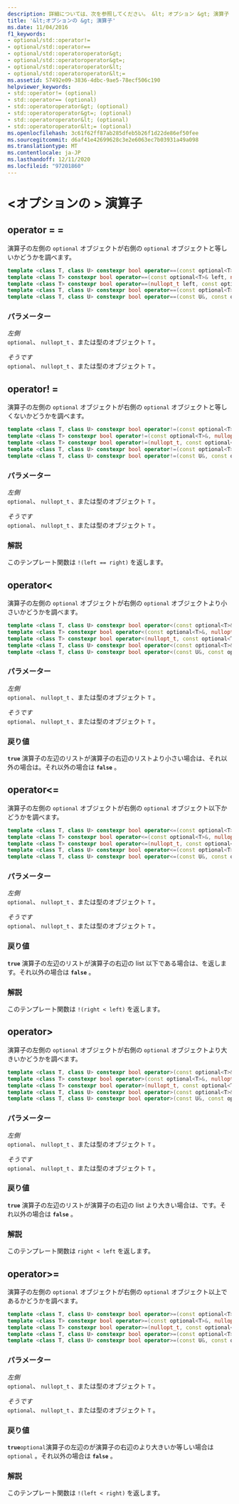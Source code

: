 ```yaml
---
description: 詳細については、次を参照してください。 &lt; オプション &gt; 演算子
title: '&lt;オプションの &gt; 演算子'
ms.date: 11/04/2016
f1_keywords:
- optional/std::operator!=
- optional/std::operator==
- optional/std::operatoroperator&gt;
- optional/std::operatoroperator&gt=;
- optional/std::operatoroperator&lt;
- optional/std::operatoroperator&lt;=
ms.assetid: 57492e09-3836-4dbc-9ae5-78ecf506c190
helpviewer_keywords:
- std::operator!= (optional)
- std::operator== (optional)
- std::operatoroperator&gt; (optional)
- std::operatoroperator&gt=; (optional)
- std::operatoroperator&lt; (optional)
- std::operatoroperator&lt;= (optional)
ms.openlocfilehash: 3c61f62ff87ab285dfeb5b26f1d22de86ef50fee
ms.sourcegitcommit: d6af41e42699628c3e2e6063ec7b03931a49a098
ms.translationtype: MT
ms.contentlocale: ja-JP
ms.lasthandoff: 12/11/2020
ms.locfileid: "97201860"
---
```

# <a name="ltoptionalgt-operators"></a>&lt;オプションの &gt; 演算子

## <a name="operator"></a><a name="op_eq_eq"></a> operator = =

演算子の左側の `optional` オブジェクトが右側の `optional` オブジェクトと等しいかどうかを調べます。

```cpp
template <class T, class U> constexpr bool operator==(const optional<T>& left, const optional<U>& right);
template <class T> constexpr bool operator==(const optional<T>& left, nullopt_t right) noexcept;
template <class T> constexpr bool operator==(nullopt_t left, const optional<T>& right) noexcept;
template <class T, class U> constexpr bool operator==(const optional<T>&, const U&);
template <class T, class U> constexpr bool operator==(const U&, const optional<T>&);
```

### <a name="parameters"></a>パラメーター

*左側*\
`optional`、 `nullopt_t` 、または型のオブジェクト `T` 。

*そうです*\
`optional`、 `nullopt_t` 、または型のオブジェクト `T` 。

## <a name="operator"></a><a name="op_neq"></a> operator! =

演算子の左側の `optional` オブジェクトが右側の `optional` オブジェクトと等しくないかどうかを調べます。

```cpp
template <class T, class U> constexpr bool operator!=(const optional<T>&, const optional<U>&);
template <class T> constexpr bool operator!=(const optional<T>&, nullopt_t) noexcept;
template <class T> constexpr bool operator!=(nullopt_t, const optional<T>&) noexcept;
template <class T, class U> constexpr bool operator!=(const optional<T>&, const U&);
template <class T, class U> constexpr bool operator!=(const U&, const optional<T>&);
```

### <a name="parameters"></a>パラメーター

*左側*\
`optional`、 `nullopt_t` 、または型のオブジェクト `T` 。

*そうです*\
`optional`、 `nullopt_t` 、または型のオブジェクト `T` 。

### <a name="remarks"></a>解説

このテンプレート関数は `!(left == right)` を返します。

## <a name="operatorlt"></a><a name="op_lt"></a> operator&lt;

演算子の左側の `optional` オブジェクトが右側の `optional` オブジェクトより小さいかどうかを調べます。

```cpp
template <class T, class U> constexpr bool operator<(const optional<T>&, const optional<U>&);
template <class T> constexpr bool operator<(const optional<T>&, nullopt_t) noexcept;
template <class T> constexpr bool operator<(nullopt_t, const optional<T>&) noexcept;
template <class T, class U> constexpr bool operator<(const optional<T>&, const U&);
template <class T, class U> constexpr bool operator<(const U&, const optional<T>&);
```

### <a name="parameters"></a>パラメーター

*左側*\
`optional`、 `nullopt_t` 、または型のオブジェクト `T` 。

*そうです*\
`optional`、 `nullopt_t` 、または型のオブジェクト `T` 。

### <a name="return-value"></a>戻り値

**`true`** 演算子の左辺のリストが演算子の右辺のリストより小さい場合は、それ以外の場合は。それ以外の場合は **`false`** 。

## <a name="operatorlt"></a><a name="op_lt_eq"></a> operator&lt;=

演算子の左側の `optional` オブジェクトが右側の  `optional` オブジェクト以下かどうかを調べます。

```cpp
template <class T, class U> constexpr bool operator<=(const optional<T>&, const optional<U>&);
template <class T> constexpr bool operator<=(const optional<T>&, nullopt_t) noexcept;
template <class T> constexpr bool operator<=(nullopt_t, const optional<T>&) noexcept;
template <class T, class U> constexpr bool operator<=(const optional<T>&, const U&);
template <class T, class U> constexpr bool operator<=(const U&, const optional<T>&);
```

### <a name="parameters"></a>パラメーター

*左側*\
`optional`、 `nullopt_t` 、または型のオブジェクト `T` 。

*そうです*\
`optional`、 `nullopt_t` 、または型のオブジェクト `T` 。

### <a name="return-value"></a>戻り値

**`true`** 演算子の左辺のリストが演算子の右辺の list 以下である場合は、を返します。それ以外の場合は **`false`** 。

### <a name="remarks"></a>解説

このテンプレート関数は `!(right < left)` を返します。

## <a name="operatorgt"></a><a name="op_gt"></a> operator&gt;

演算子の左側の `optional` オブジェクトが右側の `optional` オブジェクトより大きいかどうかを調べます。

```cpp
template <class T, class U> constexpr bool operator>(const optional<T>&, const optional<U>&);
template <class T> constexpr bool operator>(const optional<T>&, nullopt_t) noexcept;
template <class T> constexpr bool operator>(nullopt_t, const optional<T>&) noexcept;
template <class T, class U> constexpr bool operator>(const optional<T>&, const U&);
template <class T, class U> constexpr bool operator>(const U&, const optional<T>&);
```

### <a name="parameters"></a>パラメーター

*左側*\
`optional`、 `nullopt_t` 、または型のオブジェクト `T` 。

*そうです*\
`optional`、 `nullopt_t` 、または型のオブジェクト `T` 。

### <a name="return-value"></a>戻り値

**`true`** 演算子の左辺のリストが演算子の右辺の list より大きい場合は、です。それ以外の場合は **`false`** 。

### <a name="remarks"></a>解説

このテンプレート関数は `right < left` を返します。

## <a name="operatorgt"></a><a name="op_gt_eq"></a> operator&gt;=

演算子の左側の `optional` オブジェクトが右側の `optional` オブジェクト以上であるかどうかを調べます。

```cpp
template <class T, class U> constexpr bool operator>=(const optional<T>&, const optional<U>&);
template <class T> constexpr bool operator>=(const optional<T>&, nullopt_t) noexcept;
template <class T> constexpr bool operator>=(nullopt_t, const optional<T>&) noexcept;
template <class T, class U> constexpr bool operator>=(const optional<T>&, const U&);
template <class T, class U> constexpr bool operator>=(const U&, const optional<T>&);
```

### <a name="parameters"></a>パラメーター

*左側*\
`optional`、 `nullopt_t` 、または型のオブジェクト `T` 。

*そうです*\
`optional`、 `nullopt_t` 、または型のオブジェクト `T` 。

### <a name="return-value"></a>戻り値

**`true`**`optional`演算子の左辺のが演算子の右辺のより大きいか等しい場合は `optional` 。それ以外の場合は **`false`** 。

### <a name="remarks"></a>解説

このテンプレート関数は `!(left < right)` を返します。
